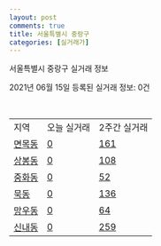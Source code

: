 ```yaml
---
layout: post
comments: true
title: 서울특별시 중랑구
categories: [실거래가]
---
```


서울특별시 중랑구 실거래 정보

2021년 06월 15일 등록된 실거래 정보: 0건

<script type="text/javascript">
  google.charts.load('current', {'packages':['corechart']});
  google.charts.setOnLoadCallback(drawChart);

  function drawChart() {
    var data = google.visualization.arrayToDataTable([['거래일', '매매', '전월세', '전매'], ['2021-02', 55, 79, 0], ['2021-03', 50, 52, 0], ['2021-04', 2, 21, 0]]);

    var options = {
      title: '최근 2개월간 거래량 추이',
      legend: { position: 'bottom' }
    };

    var chart = new google.visualization.LineChart(document.getElementById('columnchart_material'));
    chart.draw(data, (options));
  }
</script>

<div id="columnchart_material" style="width: 450px; margin-left: -35px"></div>
<br>
<table class="sortable">
  <tr>
    <td>지역</td>
    <td>오늘 실거래</td>
    <td>2주간 실거래</td>
  </tr>

  
  <tr class="item">
    <td><a href="1126010100.html">면목동</a></td>
    <td><a href="1126010100.html">0</a></td>
    <td><a href="1126010100.html">161</a></td>
  </tr>
    

  <tr class="item">
    <td><a href="1126010200.html">상봉동</a></td>
    <td><a href="1126010200.html">0</a></td>
    <td><a href="1126010200.html">108</a></td>
  </tr>
    

  <tr class="item">
    <td><a href="1126010300.html">중화동</a></td>
    <td><a href="1126010300.html">0</a></td>
    <td><a href="1126010300.html">52</a></td>
  </tr>
    

  <tr class="item">
    <td><a href="1126010400.html">묵동</a></td>
    <td><a href="1126010400.html">0</a></td>
    <td><a href="1126010400.html">136</a></td>
  </tr>
    

  <tr class="item">
    <td><a href="1126010500.html">망우동</a></td>
    <td><a href="1126010500.html">0</a></td>
    <td><a href="1126010500.html">64</a></td>
  </tr>
    

  <tr class="item">
    <td><a href="1126010600.html">신내동</a></td>
    <td><a href="1126010600.html">0</a></td>
    <td><a href="1126010600.html">259</a></td>
  </tr>
    


</table>


    